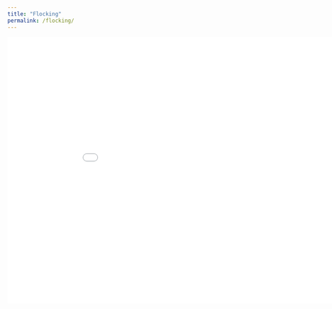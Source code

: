 ```yaml
---
title: "Flocking"
permalink: /flocking/
---
```


<iframe
  src="/flocking.html"
  width="940" height="600" frameborder="0"></iframe>
